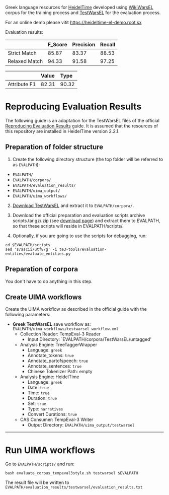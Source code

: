 Greek language resources for [HeidelTime](https://github.com/HeidelTime/heideltime) developed using [WikiWarsEL](https://github.com/mkapernaros/WikiWarsEL) corpus for the training process and [TestWarsEL](https://github.com/mkapernaros/TestWarsEL) for the evaluation process.

For an online demo please vitit <https://heideltime-el-demo.root.sx>

Evaluation results:

| | F_Score | Precision | Recall |
|:-----|:--------------|:-----------|:------------|
| Strict Match | 85.87 | 83.37 | 88.53 |
| Relaxed Match | 94.33 | 91.58 | 97.25 |

| | Value | Type |
|:-----|:--------------|:-----------|
| Attribute F1 | 82.31 | 90.32 |

# Reproducing Evaluation Results
The following guide is an adaptation for the TestWarsEL files of the official [Reproducing Evaluation Results](https://github.com/HeidelTime/heideltime/wiki/Reproducing-Evaluation-Results) guide. It is assumed that the resources of this repository are installed in HeidelTime version 2.2.1.

## Preparation of folder structure
1. Create the following directory structure (the top folder will be referred to as `EVALPATH`):
 * `EVALPATH/`
 * `EVALPATH/corpora/`
 * `EVALPATH/evaluation_results/`
 * `EVALPATH/uima_output/`
 * `EVALPATH/uima_workflows/`

2. [Download TestWarsEL](https://github.com/mkapernaros/TestWarsEL) and extract it to `EVALPATH/corpora/`.

3. Download the official preparation and evaluation scripts archive scripts.tar.gz/.zip (see [download page](http://dbs.ifi.uni-heidelberg.de/index.php?id=form-downloads)) and extract them to EVALPATH, so that these scripts will reside in EVALPATH/scripts/.

4. Optionally, if you are going to use the scripts for debugging, run:
```
cd $EVALPATH/scripts
sed 's/ascii/utf8/g' -i te3-tools/evaluation-entities/evaluate_entities.py
```

## Preparation of corpora
You don't have to do anything in this step.

## Create UIMA workflows
Create the UIMA workflow as described in the official guide with the following parameters:
  * **Greek TestWarsEL**
  save workflow as: `EVALPATH/uima_workflows/testwarsel_workflow.xml`
    * Collection Reader: TempEval-3 Reader
      * Input Directory: `EVALPATH/corpora/TestWarsEL/untagged'
    * Analysis Engine: TreeTaggerWrapper
      * Language: `greek`
      * Annotate\_tokens: `true`
      * Annotate\_partofspeech: `true`
      * Annotate\_sentences: `true`
      * Chinese Tokenizer Path: empty
    * Analysis Engine: HeidelTime
      * Language: `greek`
      * Date: `true`
      * Time: `true`
      * Duration: `true`
      * Set: `true`
      * Type: `narratives`
      * Convert Durations: `true`
    * CAS Consumer: TempEval-3 Writer
      * Output Directory: `EVALPATH/uima_output/testwarsel`
---

# Run UIMA workflows
Go to `EVALPATH/scripts/` and run:
```
bash evaluate_corpus_tempeval3style.sh testwarsel $EVALPATH
```
The result file will be written to `EVALPATH/evaluation_results/testwarsel/evaluation_results.txt`
